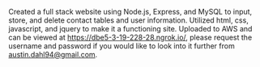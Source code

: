 Created a full stack website using Node.js, Express, and MySQL to input, store, and delete contact tables and user information. Utilized html, css, javascript, and jquery to make it a functioning site. Uploaded to AWS and can be viewed at https://dbe5-3-19-228-28.ngrok.io/, please request the username and password if you would like to look into it further from austin.dahl94@gmail.com.
